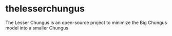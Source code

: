 # thelesserchungus
The Lesser Chungus is an open-source project to minimize the Big Chungus model into a smaller Chungus
